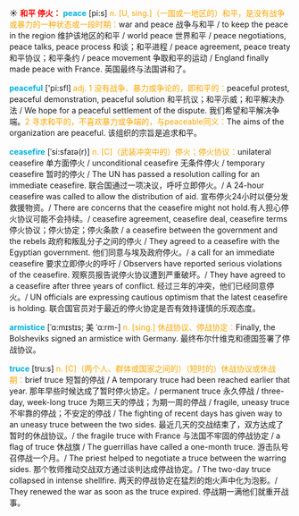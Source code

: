 ☀ <font color="red">**和平 停火：**</font>
<font color="sky blue">**peace**</font> [pi:s] 
<font color="orange">n. [U, sing.]（一国或一地区的）和平，是没有战争或暴力的一种状态或一段时期：</font>war and peace 战争与和平 / to keep the peace in the region 维护该地区的和平 / world peace 世界和平 / peace negotiations, peace talks, peace process 和谈；和平进程 / peace agreement, peace treaty 和平协议；和平条约 / peace movement 争取和平的运动 / England finally made peace with France. 英国最终与法国讲和了。

<font color="sky blue">**peaceful**</font> ['pi:sfl] 
<font color="orange">adj. 1 没有战争、暴力或争论的，即和平的：</font>peaceful protest, peaceful demonstration, peaceful solution 和平抗议；和平示威；和平解决办法 / We hope for a peaceful settlement of the dispute. 我们希望和平解决争端。<font color="orange">2 寻求和平的，不喜欢暴力或争端的，与peaceable同义：</font>The aims of the organization are peaceful. 该组织的宗旨是追求和平。
 
<font color="sky blue">**ceasefire**</font> [ˈsi:sfaɪə(r)]
<font color="orange">n. [C]（武装冲突中的）停火；停火协议：</font>unilateral ceasefire 单方面停火 / unconditional ceasefire 无条件停火 / temporary ceasefire 暂时的停火 / The UN has passed a resolution calling for an immediate ceasefire. 联合国通过一项决议，呼吁立即停火。/ A 24-hour ceasefire was called to allow the distribution of aid. 宣布停火24小时以便分发救援物资。/ There are concerns that the ceasefire might not hold.有人担心停火协议可能不会持续。/ ceasefire agreement, ceasefire deal, ceasefire terms 停火协议；停火协定；停火条款 / a ceasefire between the government and the rebels 政府和叛乱分子之间的停火 / They agreed to a ceasefire with the Egyptian government. 他们同意与埃及政府停火。/ a call for an immediate ceasefire 要求立即停火的呼吁 / Observers have reported serious violations of the ceasefire. 观察员报告说停火协议遭到严重破坏。/ They have agreed to a ceasefire after three years of conflict. 经过三年的冲突，他们已经同意停火。/ UN officials are expressing cautious optimism that the latest ceasefire is holding. 联合国官员对于最近的停火协定是否有效持谨慎的乐观态度。

<font color="sky blue">**armistice**</font> [ˈɑ:mɪstɪs; 美 ˈɑ:rm-]
<font color="orange">n. [sing.] 休战协议、停战协定：</font>Finally, the Bolsheviks signed an armistice with Germany. 最终布尔什维克和德国签署了停战协议。

<font color="sky blue">**truce**</font> [tru:s]
<font color="orange">n. [C]（两个人、群体或国家之间的）（短时的）休战协议或休战期：</font>brief truce 短暂的停战 / A temporary truce had been reached earlier that year. 那年早些时候达成了暂时停火协定。/ permanent truce 永久停战 / three-day, week-long truce 为期三天的停战；为期一周的停战 / fragile, uneasy truce 不牢靠的停战；不安定的停战 / The fighting of recent days has given way to an uneasy truce between the two sides. 最近几天的交战结束了，双方达成了暂时的休战协议。/ the fragile truce with France 与法国不牢固的停战协定 / a flag of truce 休战旗 / The guerrillas have called a one-month truce. 游击队号召停战一个月。/ The priest helped to negotiate a truce between the warring sides. 那个牧师推动交战双方通过谈判达成停战协定。/ The two-day truce collapsed in intense shellfire. 两天的停战协定在猛烈的炮火声中化为泡影。/ They renewed the war as soon as the truce expired. 停战期一满他们就重开战事。




